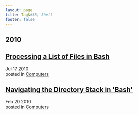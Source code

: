 ```yaml
---
layout: page
title: Tag&#58; Shell
footer: false
---
```


<div id="blog-archives" class="category">
<h2>2010</h2>

<article>
<h1><a href="/2010/07/17/processing-a-list-of-files-in-bash/index.html">Processing a List of Files in Bash</a></h1>
<time datetime="2010-07-17T00:00:00-06:00" pubdate><span class='month'>Jul</span> <span class='day'>17</span> <span class='year'>2010</span></time>
<footer>
<span class="categories">posted in 
<a href='/categories/computers/'>Computers</a></span>
</footer>
</article>

<article>
<h1><a href="/2010/02/20/navigating-the-directory-stack-in-bash/index.html">Navigating the Directory Stack in 'Bash'</a></h1>
<time datetime="2010-02-20T00:00:00-06:00" pubdate><span class='month'>Feb</span> <span class='day'>20</span> <span class='year'>2010</span></time>
<footer>
<span class="categories">posted in 
<a href='/categories/computers/'>Computers</a></span>
</footer>
</article>
</div>
